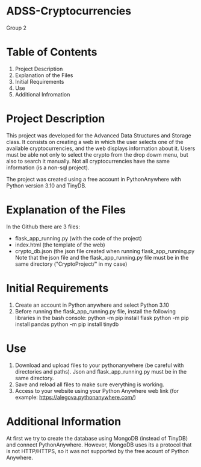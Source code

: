 # ADSS-Cryptocurrencies
Group 2

# Table of Contents
1. Project Description
2. Explanation of the Files
3. Initial Requirements
4. Use
5. Additional Infromation

# Project Description
This project was developed for the Advanced Data Structures and Storage class. It consists on creating a web in which the user selects one of the available cryptocurrencies, and the web displays information about it. Users must be able not only to select the crypto from the drop dowm menu, but also to search it manually. Not all cryptocurrencies have the same information (is a non-sql project). 

The project was created using a free account in PythonAnywhere with Python version 3.10 and TinyDB.

# Explanation of the Files
In the Github there are 3 files:
- flask_app_running.py (with the code of the project)
- index.html (the template of the web)
- crypto_db.json (the json file created when running flask_app_running.py
Note that the json file and the flask_app_running.py file must be in the same directory ("CryptoProject/" in my case)

# Initial Requirements
1. Create an account in Python anywhere and select Python 3.10
2. Before running the flask_app_running.py file, install the following libraries in the bash console:
python -m pip install flask
python -m pip install pandas
python -m pip install tinydb

# Use
1. Download and upload files to your pythonanywhere (be careful with directories and paths). Json and flask_app_running.py must be in the same directory.
2. Save and reload all files to make sure everything is working.
3. Access to your website using your Python Anywhere web link (for example: https://alegova.pythonanywhere.com/)

# Additional Information
At first we try to create the database using MongoDB (instead of TinyDB) and connect PythonAnywhere. However, MongoDB uses its a protocol that is not HTTP/HTTPS, so it was not supported by the free acount of Python Anywhere. 
